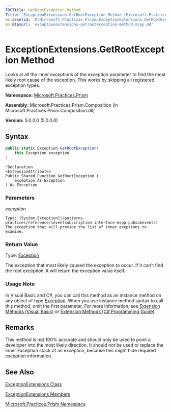 ```yaml
---
TOCTitle: GetRootException Method
Title: 'ExceptionExtensions.GetRootException Method (Microsoft.Practices.Prism)'
ms:assetid: 'M:Microsoft.Practices.Prism.ExceptionExtensions.GetRootException(System.Exception)'
ms:mtpsurl: 'exceptionextensions-getrootexception-method-mspp.md'
---
```


# ExceptionExtensions.GetRootException Method

Looks at all the inner exceptions of the exception parameter to find the most likely root cause of the exception. This works by skipping all registered exception types.

**Namespace:** [Microsoft.Practices.Prism](/patterns-practices/reference/mspp-namespace)

**Assembly:** Microsoft.Practices.Prism.Composition (in Microsoft.Practices.Prism.Composition.dll)

**Version:** 5.0.0.0 (5.0.0.0)

## Syntax

```C#
public static Exception GetRootException(
	this Exception exception
)
```

```VB
'Declaration
<ExtensionAttribute> 
Public Shared Function GetRootException ( 
	exception As Exception
) As Exception
```
### Parameters

*exception*

    Type: [System.Exception](/patterns-practices/reference/ieventsubscription-interface-mspp-pubsubevents)
    The exception that will provide the list of inner exeptions to examine.

### Return Value

Type: [Exception](/patterns-practices/reference/ieventsubscription-interface-mspp-pubsubevents)

The exception that most likely caused the exception to occur. If it can't find the root exception, it will return the exception value itself.

### Usage Note

In Visual Basic and C\#, you can call this method as an instance method on any object of type [Exception](/patterns-practices/reference/ieventsubscription-interface-mspp-pubsubevents). When you use instance method syntax to call this method, omit the first parameter. For more information, see [Extension Methods (Visual Basic)](http://msdn.microsoft.com/en-us/library/bb384936.aspx) or [Extension Methods (C\# Programming Guide)](http://msdn.microsoft.com/en-us/library/bb383977.aspx).

## Remarks

This method is not 100% accurate and should only be used to point a developer into the most likely direction. It should not be used to replace the Inner Exception stack of an exception, because this might hide required exception information.

## See Also

[ExceptionExtensions Class](/patterns-practices/reference/exceptionextensions-class-mspp)

[ExceptionExtensions Members](/patterns-practices/reference/exceptionextensions-members-mspp)

[Microsoft.Practices.Prism Namespace](/patterns-practices/reference/mspp-namespace)
